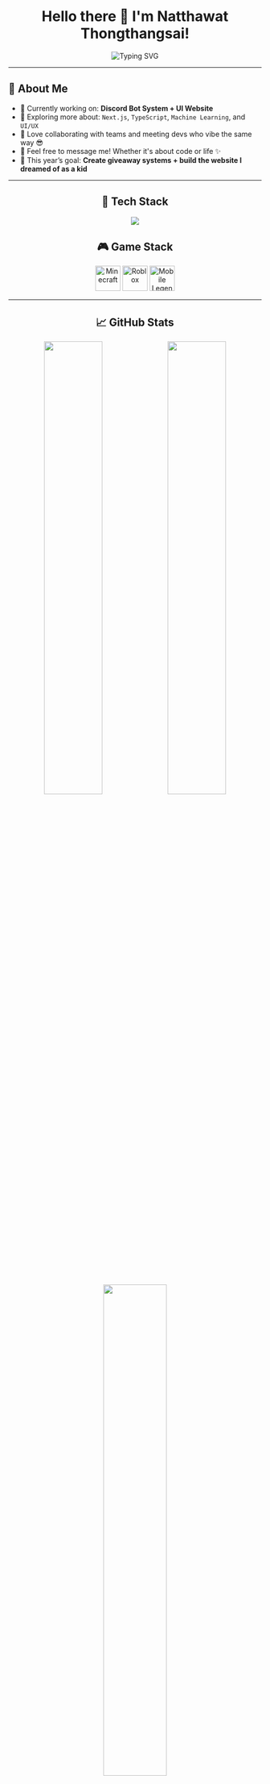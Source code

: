 <h1 align="center">
  Hello there 👋 I'm Natthawat Thongthangsai!
</h1>

<p align="center">
  <img src="https://readme-typing-svg.demolab.com?font=Fira+Code&weight=600&size=22&pause=1000&color=00B9FF&center=true&vCenter=true&width=600&lines=Full-stack+Dev+%E2%9A%99%EF%B8%8F;Discord+Bot+Developer+%F0%9F%A4%96;UI+Designer+%F0%9F%96%8C%EF%B8%8F;Always+Learning+%F0%9F%93%9A" alt="Typing SVG" />
</p>

---

## 💫 About Me

- 🔭 Currently working on: **Discord Bot System + UI Website**
- 🌱 Exploring more about: `Next.js`, `TypeScript`, `Machine Learning`, and `UI/UX`
- 👯 Love collaborating with teams and meeting devs who vibe the same way 😎
- 💬 Feel free to message me! Whether it's about code or life ✨
- 🎯 This year’s goal: **Create giveaway systems + build the website I dreamed of as a kid**
---
<div align="center">
<h2> 🚀 Tech Stack</h2>
<div align="center">
  <img src="https://skillicons.dev/icons?i=js,py,nodejs,nextjs,tailwind,html,css,git,vscode,discord" />
<h2>🎮 Game Stack</h2>
<div align="center">
  <img src="https://cdn.discordapp.com/attachments/1359118520515952642/1361552271342833826/minecraft_logo_icon_168974.png?ex=67ff2bdd&is=67fdda5d&hm=c5026a214a839ff5624a822f5768315c8fd170d6d45b1091d92a53c43b736b32&" alt="Minecraft" style="width: 50px; height: 50px;" />
  <img src="https://cdn.discordapp.com/attachments/1359118520515952642/1361553097486368868/roblox_alt_macos_bigsur_icon_189774.png?ex=67ff2ca2&is=67fddb22&hm=9560904f7cb45f3bcec6f73384a5da53a1f91ec8046c8166900d05d469e61191&" alt="Roblox" style="width: 50px; height: 50px;" />
  <img src="https://cdn.discordapp.com/attachments/1359118520515952642/1361553844668207215/8e0d462eef87f64eb590a5d9c848c0c1.png?ex=67ff2d55&is=67fddbd5&hm=b07c11cd8bfc5180a05b8841e865c68c8220abf13d654c5df43c595a784720b8&" alt="Mobile Legends" style="width: 50px; height: 50px;" />
</div>

---

## 📈 GitHub Stats

<div align="center">
  <img src="https://github-readme-stats.vercel.app/api?username=NatthawatThongthangsai&show_icons=true&theme=tokyonight&hide_border=true" width="48%"/>
    <img src="https://github-readme-streak-stats.herokuapp.com?user=NatthawatThongthangsai&theme=tokyonight&hide_border=true" width="48%"/>
  <br/>
  <img src="https://github-readme-stats.vercel.app/api/top-langs/?username=NatthawatThongthangsai&layout=compact&theme=tokyonight&hide_border=true" width="50%"/>
</div>

---

## 🎶 Favorite Songs

[Spotify Track - Paolo playlist I](https://open.spotify.com/playlist/0717vr3u0BwZqnKJ3R9gUF?si=WdIcynozQX27Km9hIhQL3w)

---

## 🌐 Contact Me

| Platform | Link |
|----------|------|
| 📧 Email | `aungpaovortex@gmail.com` |
| 💬 Discord | `natthawat999` |
| 👍 Facebook | [Natthawat Thongthangsai](https://web.facebook.com/profile.php?id=61573497462936) |
| 🌍 Website | Coming Soon... |
| 🧠 Personality | INFP |

---

## ⚡ Fun Facts

- 🎨 Love crafting clean, minimal, and interactive UIs ✨  
- 🎮 Game + music = coding boost  
- 🌌 Night owl — work at night, sleep in the morning (Night Owl Gang 🌙)

---

<p align="center">
  Thanks for stopping by my profile 🫶 <br/>
  If you like what you see, feel free to ⭐ my repo or give me a follow 🙌
</p>
